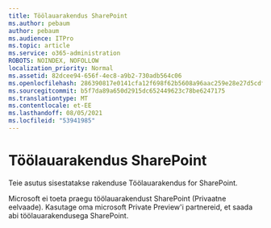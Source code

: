 ```yaml
---
title: Töölauarakendus SharePoint
ms.author: pebaum
author: pebaum
ms.audience: ITPro
ms.topic: article
ms.service: o365-administration
ROBOTS: NOINDEX, NOFOLLOW
localization_priority: Normal
ms.assetid: 82dcee94-656f-4ec8-a9b2-730adb564c06
ms.openlocfilehash: 286390817e0141cfa12f698f62b5608a96aac259e28e27d5cdf6e0b1a935d752
ms.sourcegitcommit: b5f7da89a650d2915dc652449623c78be6247175
ms.translationtype: MT
ms.contentlocale: et-EE
ms.lasthandoff: 08/05/2021
ms.locfileid: "53941985"
---
```

# <a name="desktop-app-for-sharepoint"></a>Töölauarakendus SharePoint

Teie asutus sisestatakse rakenduse Töölauarakendus for SharePoint.

Microsoft ei toeta praegu töölauarakendust SharePoint (Privaatne eelvaade). Kasutage oma microsoft Private Preview'i partnereid, et saada abi töölauarakendusega SharePoint.

